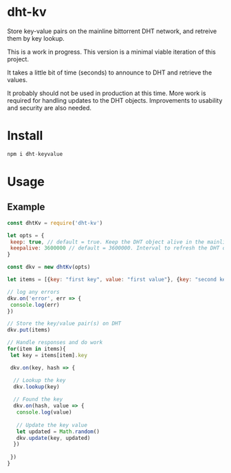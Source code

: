 # dht-kv
Store key-value pairs on the mainline bittorrent DHT network, and retreive them by key lookup.

This is a work in progress. This version is a minimal viable iteration of this project.

It takes a little bit of time (seconds) to announce to DHT and retrieve the values.

It probably should not be used in production at this time. More work is required for handling updates to the DHT objects. Improvements to usability and security are also needed.

# Install

```js
npm i dht-keyvalue
```

# Usage
## Example

```js
const dhtKv = require('dht-kv')

let opts = {
 keep: true, // default = true. Keep the DHT object alive in the mainline bittorrent network
 keepalive: 3600000 // default = 3600000. Interval to refresh the DHT object (milliseconds)
}

const dkv = new dhtKv(opts)

let items = [{key: "first key", value: "first value"}, {key: "second key", value: "second value"}]

// log any errors
dkv.on('error', err => {
 console.log(err)
})

// Store the key/value pair(s) on DHT
dkv.put(items)

// Handle responses and do work
for(item in items){
 let key = items[item].key

 dkv.on(key, hash => {

  // Lookup the key
  dkv.lookup(key)
 
  // Found the key 
  dkv.on(hash, value => {
   console.log(value)
 
   // Update the key value
   let updated = Math.random()
   dkv.update(key, updated)
  })
 
 })
}
```
